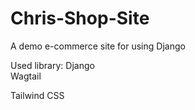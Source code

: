# Chris-Shop-Site
A demo e-commerce site for using Django

Used library:
Django  
Wagtail 

Tailwind CSS
